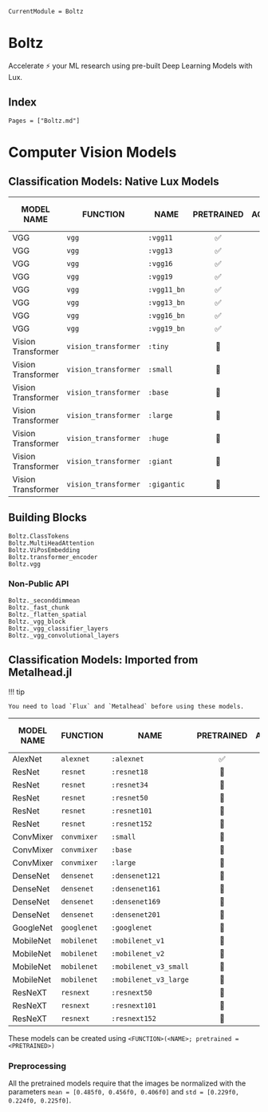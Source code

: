 ```@meta
CurrentModule = Boltz
```

# Boltz

Accelerate ⚡ your ML research using pre-built Deep Learning Models with Lux.


## Index

```@index
Pages = ["Boltz.md"]
```

# Computer Vision Models

## Classification Models: Native Lux Models

| MODEL NAME         | FUNCTION             | NAME        | PRETRAINED | TOP 1 ACCURACY (%) | TOP 5 ACCURACY (%) |
| ------------------ | -------------------- | ----------- | :--------: | :----------------: | :----------------: |
| VGG                | `vgg`                | `:vgg11`    |     ✅      |       67.35        |       87.91        |
| VGG                | `vgg`                | `:vgg13`    |     ✅      |       68.40        |       88.48        |
| VGG                | `vgg`                | `:vgg16`    |     ✅      |       70.24        |       89.80        |
| VGG                | `vgg`                | `:vgg19`    |     ✅      |       71.09        |       90.27        |
| VGG                | `vgg`                | `:vgg11_bn` |     ✅      |       69.09        |       88.94        |
| VGG                | `vgg`                | `:vgg13_bn` |     ✅      |       69.66        |       89.49        |
| VGG                | `vgg`                | `:vgg16_bn` |     ✅      |       72.11        |       91.02        |
| VGG                | `vgg`                | `:vgg19_bn` |     ✅      |       72.95        |       91.32        |
| Vision Transformer | `vision_transformer` | `:tiny`     |     🚫      |                    |                    |
| Vision Transformer | `vision_transformer` | `:small`    |     🚫      |                    |                    |
| Vision Transformer | `vision_transformer` | `:base`     |     🚫      |                    |                    |
| Vision Transformer | `vision_transformer` | `:large`    |     🚫      |                    |                    |
| Vision Transformer | `vision_transformer` | `:huge`     |     🚫      |                    |                    |
| Vision Transformer | `vision_transformer` | `:giant`    |     🚫      |                    |                    |
| Vision Transformer | `vision_transformer` | `:gigantic` |     🚫      |                    |                    |

## Building Blocks

```@docs
Boltz.ClassTokens
Boltz.MultiHeadAttention
Boltz.ViPosEmbedding
Boltz.transformer_encoder
Boltz.vgg
```

### Non-Public API

```@docs
Boltz._seconddimmean
Boltz._fast_chunk
Boltz._flatten_spatial
Boltz._vgg_block
Boltz._vgg_classifier_layers
Boltz._vgg_convolutional_layers
```

## Classification Models: Imported from Metalhead.jl

!!! tip

    You need to load `Flux` and `Metalhead` before using these models.


| MODEL NAME | FUNCTION    | NAME                  | PRETRAINED | TOP 1 ACCURACY (%) | TOP 5 ACCURACY (%) |
| ---------- | ----------- | --------------------- | :--------: | :----------------: | :----------------: |
| AlexNet    | `alexnet`   | `:alexnet`            |     ✅      |       54.48        |       77.72        |
| ResNet     | `resnet`    | `:resnet18`           |     🚫      |       68.08        |       88.44        |
| ResNet     | `resnet`    | `:resnet34`           |     🚫      |       72.13        |       90.91        |
| ResNet     | `resnet`    | `:resnet50`           |     🚫      |       74.55        |       92.36        |
| ResNet     | `resnet`    | `:resnet101`          |     🚫      |       74.81        |       92.36        |
| ResNet     | `resnet`    | `:resnet152`          |     🚫      |       77.63        |       93.84        |
| ConvMixer  | `convmixer` | `:small`              |     🚫      |                    |                    |
| ConvMixer  | `convmixer` | `:base`               |     🚫      |                    |                    |
| ConvMixer  | `convmixer` | `:large`              |     🚫      |                    |                    |
| DenseNet   | `densenet`  | `:densenet121`        |     🚫      |                    |                    |
| DenseNet   | `densenet`  | `:densenet161`        |     🚫      |                    |                    |
| DenseNet   | `densenet`  | `:densenet169`        |     🚫      |                    |                    |
| DenseNet   | `densenet`  | `:densenet201`        |     🚫      |                    |                    |
| GoogleNet  | `googlenet` | `:googlenet`          |     🚫      |                    |                    |
| MobileNet  | `mobilenet` | `:mobilenet_v1`       |     🚫      |                    |                    |
| MobileNet  | `mobilenet` | `:mobilenet_v2`       |     🚫      |                    |                    |
| MobileNet  | `mobilenet` | `:mobilenet_v3_small` |     🚫      |                    |                    |
| MobileNet  | `mobilenet` | `:mobilenet_v3_large` |     🚫      |                    |                    |
| ResNeXT    | `resnext`   | `:resnext50`          |     🚫      |                    |                    |
| ResNeXT    | `resnext`   | `:resnext101`         |     🚫      |                    |                    |
| ResNeXT    | `resnext`   | `:resnext152`         |     🚫      |                    |                    |

These models can be created using `<FUNCTION>(<NAME>; pretrained = <PRETRAINED>)`

### Preprocessing

All the pretrained models require that the images be normalized with the parameters
`mean = [0.485f0, 0.456f0, 0.406f0]` and `std = [0.229f0, 0.224f0, 0.225f0]`.